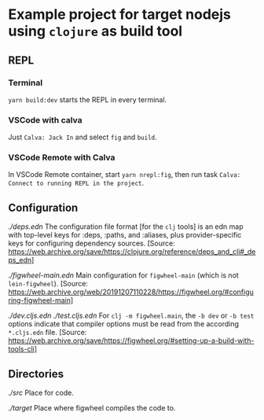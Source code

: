 # Example project for target nodejs using `clojure` as build tool

## REPL

### Terminal

`yarn build:dev` starts the REPL in every terminal.

### VSCode with calva

Just `Calva: Jack In` and select `fig` and `build`.

### VSCode Remote with Calva

In VSCode Remote container, start `yarn nrepl:fig`, then run task `Calva: Connect to running REPL in the project`.

## Configuration

*./deps.edn* The configuration file format [for the `clj` tools] is an edn map with top-level keys for :deps, :paths, and :aliases, plus provider-specific keys for configuring dependency sources. [Source: https://web.archive.org/save/https://clojure.org/reference/deps_and_cli#_deps_edn]

*./figwheel-main.edn* Main configuration for `figwheel-main` (which is not `lein-figwheel`). [Source: https://web.archive.org/web/20191207110228/https://figwheel.org/#configuring-figwheel-main]

*./dev.cljs.edn* *./test.cljs.edn* For `clj -m figwheel.main`, the `-b dev` or `-b test` options indicate that compiler options must be read from the according `*.cljs.edn` file. [Source: https://web.archive.org/save/https://figwheel.org/#setting-up-a-build-with-tools-cli]

## Directories

*./src* Place for code.

*./target* Place where figwheel compiles the code to.